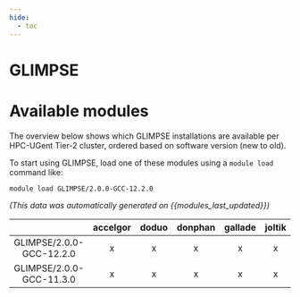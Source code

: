 ```yaml
---
hide:
  - toc
---
```


GLIMPSE
=======

# Available modules


The overview below shows which GLIMPSE installations are available per HPC-UGent Tier-2 cluster, ordered based on software version (new to old).

To start using GLIMPSE, load one of these modules using a `module load` command like:

```shell
module load GLIMPSE/2.0.0-GCC-12.2.0
```

*(This data was automatically generated on {{modules_last_updated}})*  

| |accelgor|doduo|donphan|gallade|joltik|shinx|skitty|
| :---: | :---: | :---: | :---: | :---: | :---: | :---: | :---: |
|GLIMPSE/2.0.0-GCC-12.2.0|x|x|x|x|x|-|-|
|GLIMPSE/2.0.0-GCC-11.3.0|x|x|x|x|x|-|-|
